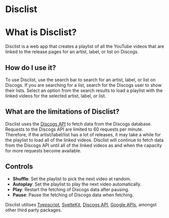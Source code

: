 # Disclist

# What is Disclist?
Disclist is a web app that creates a playlist of all the YouTube videos that are linked to the release pages for an artist, label, or list on Discogs.

## How do I use it?
To use Disclist, use the search bar to search for an artist, label, or list on Discogs. If you are searching for a list, search for the Discogs user to show their lists. Select an option from the search results to load a playlist with the linked videos for the selected artist, label, or list.

## What are the limitations of Disclist?
Disclist uses the [Discogs API](https://www.discogs.com/developers) to fetch data from the Discogs database. Requests to the Discogs API are limited to 60 requests per minute. Therefore, if the artist/label/list has a lot of releases, it may take a while for the playlist to load all of the linked videos. Disclist will continue to fetch data from the Discogs API until all of the linked videos as and when the capacity for more requests become available.

## Controls
- **Shuffle**: Set the playlist to pick the next video at random.
- **Autoplay**: Set the playlist to play the next video automatically.
- **Play**: Restart the fetching of Discogs data after pausing.
- **Pause**: Pause the fetching of Discogs data when fetching.

Disclist utilises [Tyepscript](https://www.typescriptlang.org/), [SvelteKit](https://kit.svelte.dev/), [Discogs API](https://www.discogs.com/developers), [Google APIs](https://github.com/googleapis/google-api-nodejs-client), amongst other third party packages.

